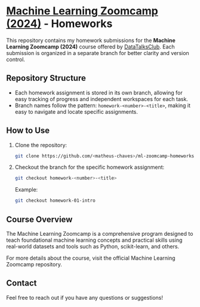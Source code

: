 # [Machine Learning Zoomcamp (2024)](https://github.com/DataTalksClub/machine-learning-zoomcamp/tree/master) - Homeworks

This repository contains my homework submissions for the **Machine Learning Zoomcamp (2024)** course offered by [DataTalksClub](https://github.com/DataTalksClub/machine-learning-zoomcamp). Each submission is organized in a separate branch for better clarity and version control.

## Repository Structure

- Each homework assignment is stored in its own branch, allowing for easy tracking of progress and independent workspaces for each task.
- Branch names follow the pattern: `homework-<number>-<title>`, making it easy to navigate and locate specific assignments.

## How to Use

1. Clone the repository:

   ```bash
   git clone https://github.com/<matheus-chaves>/ml-zoomcamp-homeworks.git
   ```

2. Checkout the branch for the specific homework assignment:

    ```bash
   git checkout homework-<number>-<title>
   ```

    Example:

    ```bash
   git checkout homework-01-intro
   ```

## Course Overview

The Machine Learning Zoomcamp is a comprehensive program designed to teach foundational machine learning concepts and practical skills using real-world datasets and tools such as Python, scikit-learn, and others.

For more details about the course, visit the official Machine Learning Zoomcamp repository.

## Contact

Feel free to reach out if you have any questions or suggestions!

